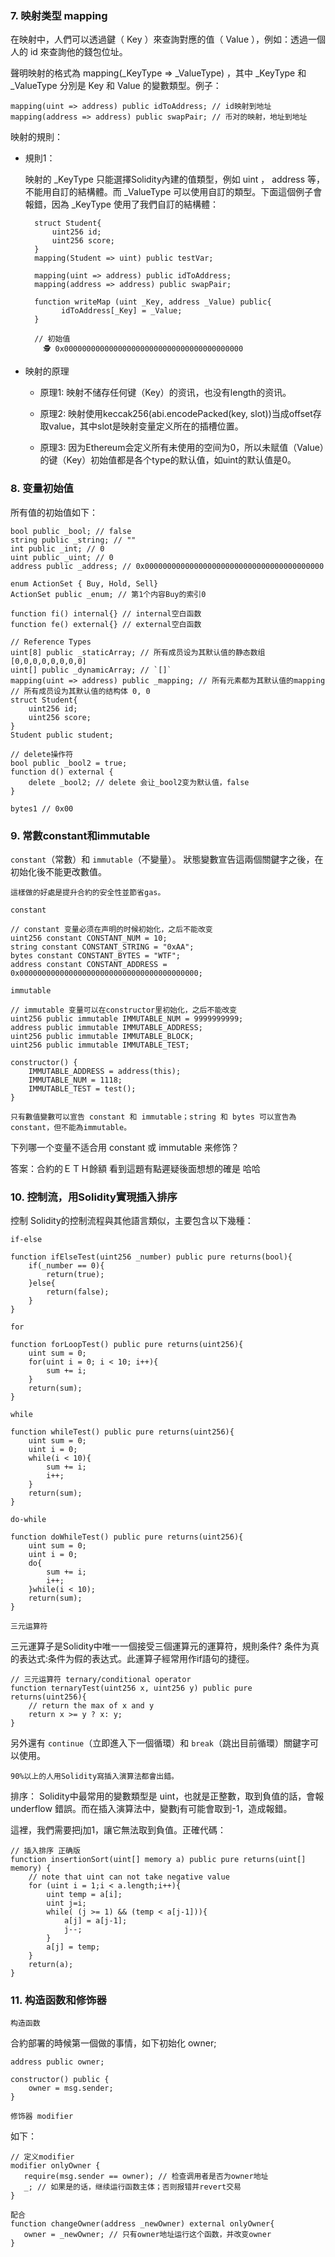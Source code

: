  ### 7. 映射类型 mapping

在映射中，人們可以透過鍵（ Key ）來查詢對應的值（ Value ），例如：透過一個人的 id 來查詢他的錢包位址。

聲明映射的格式為 mapping(_KeyType => _ValueType) ，其中 _KeyType 和 _ValueType 分別是 Key 和 Value 的變數類型。例子：

  ```solidity
  mapping(uint => address) public idToAddress; // id映射到地址
  mapping(address => address) public swapPair; // 币对的映射，地址到地址
  ```

  映射的規則：

  - 規則1：

    映射的 _KeyType 只能選擇Solidity內建的值類型，例如 uint ， address 等，不能用自訂的結構體。而 _ValueType 可以使用自訂的類型。下面這個例子會報錯，因為 _KeyType 使用了我們自訂的結構體：

    ```solidity
      struct Student{
          uint256 id;
          uint256 score; 
      }
      mapping(Student => uint) public testVar;

      ```

      ```
        mapping(uint => address) public idToAddress;
        mapping(address => address) public swapPair;

        function writeMap (uint _Key, address _Value) public{
              idToAddress[_Key] = _Value;
        }

        // 初始值
          🕵️ 0x0000000000000000000000000000000000000000
      ```
- 映射的原理
  - 原理1: 映射不储存任何键（Key）的资讯，也没有length的资讯。

  - 原理2: 映射使用keccak256(abi.encodePacked(key, slot))当成offset存取value，其中slot是映射变量定义所在的插槽位置。

  - 原理3: 因为Ethereum会定义所有未使用的空间为0，所以未赋值（Value）的键（Key）初始值都是各个type的默认值，如uint的默认值是0。

### 8. 变量初始值

所有值的初始值如下：

```solidity
bool public _bool; // false
string public _string; // ""
int public _int; // 0
uint public _uint; // 0
address public _address; // 0x0000000000000000000000000000000000000000

enum ActionSet { Buy, Hold, Sell}
ActionSet public _enum; // 第1个内容Buy的索引0

function fi() internal{} // internal空白函数
function fe() external{} // external空白函数

// Reference Types
uint[8] public _staticArray; // 所有成员设为其默认值的静态数组[0,0,0,0,0,0,0,0]
uint[] public _dynamicArray; // `[]`
mapping(uint => address) public _mapping; // 所有元素都为其默认值的mapping
// 所有成员设为其默认值的结构体 0, 0
struct Student{
    uint256 id;
    uint256 score;
}
Student public student;

// delete操作符
bool public _bool2 = true;
function d() external {
    delete _bool2; // delete 会让_bool2变为默认值，false
}

bytes1 // 0x00

```

### 9. 常數constant和immutable

`constant`（常數）和 `immutable`（不變量）。
狀態變數宣告這兩個關鍵字之後，在初始化後不能更改數值。

`這樣做的好處是提升合約的安全性並節省gas。`

`constant`
```solidity
// constant 变量必须在声明的时候初始化，之后不能改变
uint256 constant CONSTANT_NUM = 10;
string constant CONSTANT_STRING = "0xAA";
bytes constant CONSTANT_BYTES = "WTF";
address constant CONSTANT_ADDRESS = 0x0000000000000000000000000000000000000000;

```
`immutable`
```solidity
// immutable 变量可以在constructor里初始化，之后不能改变
uint256 public immutable IMMUTABLE_NUM = 9999999999;
address public immutable IMMUTABLE_ADDRESS;
uint256 public immutable IMMUTABLE_BLOCK;
uint256 public immutable IMMUTABLE_TEST;

constructor() {
    IMMUTABLE_ADDRESS = address(this);
    IMMUTABLE_NUM = 1118;
    IMMUTABLE_TEST = test();
}

```

`只有數值變數可以宣告 constant 和 immutable；string 和 bytes 可以宣告為constant，但不能為immutable。`

下列哪一个变量不适合用 constant 或 immutable 来修饰？

 答案：合約的ＥＴＨ餘額 看到這題有點遲疑後面想想的確是 哈哈


### 10. 控制流，用Solidity實現插入排序

控制
Solidity的控制流程與其他語言類似，主要包含以下幾種：

`if-else`
```solidity
function ifElseTest(uint256 _number) public pure returns(bool){
    if(_number == 0){
        return(true);
    }else{
        return(false);
    }
}
```

`for`
```solidity
function forLoopTest() public pure returns(uint256){
    uint sum = 0;
    for(uint i = 0; i < 10; i++){
        sum += i;
    }
    return(sum);
}
```

`while`
```
function whileTest() public pure returns(uint256){
    uint sum = 0;
    uint i = 0;
    while(i < 10){
        sum += i;
        i++;
    }
    return(sum);
}
```

`do-while`
```solidity
function doWhileTest() public pure returns(uint256){
    uint sum = 0;
    uint i = 0;
    do{
        sum += i;
        i++;
    }while(i < 10);
    return(sum);
}
```

`三元运算符`

三元運算子是Solidity中唯一一個接受三個運算元的運算符，規則条件? 条件为真的表达式:条件为假的表达式。此運算子經常用作if語句的捷徑。
```solidity
// 三元运算符 ternary/conditional operator
function ternaryTest(uint256 x, uint256 y) public pure returns(uint256){
    // return the max of x and y
    return x >= y ? x: y; 
}
```

另外還有 `continue`（立即進入下一個循環）和 `break`（跳出目前循環）關鍵字可以使用。

`90%以上的人用Solidity寫插入演算法都會出錯。`

排序：
Solidity中最常用的變數類型是 uint，也就是正整數，取到負值的話，會報 underflow 錯誤。而在插入演算法中，變數j有可能會取到-1，造成報錯。

這裡，我們需要把j加1，讓它無法取到負值。正確代碼：
```solidity
// 插入排序 正确版
function insertionSort(uint[] memory a) public pure returns(uint[] memory) {
    // note that uint can not take negative value
    for (uint i = 1;i < a.length;i++){
        uint temp = a[i];
        uint j=i;
        while( (j >= 1) && (temp < a[j-1])){
            a[j] = a[j-1];
            j--;
        }
        a[j] = temp;
    }
    return(a);
}
```

### 11. 构造函数和修饰器

`构造函数`

合約部署的時候第一個做的事情，如下初始化 owner;
```
address public owner;

constructor() public {
    owner = msg.sender;
}
```

`修饰器 modifier`

如下：
```
// 定义modifier
modifier onlyOwner {
   require(msg.sender == owner); // 检查调用者是否为owner地址
   _; // 如果是的话，继续运行函数主体；否则报错并revert交易
}

配合
function changeOwner(address _newOwner) external onlyOwner{
   owner = _newOwner; // 只有owner地址运行这个函数，并改变owner
}
```